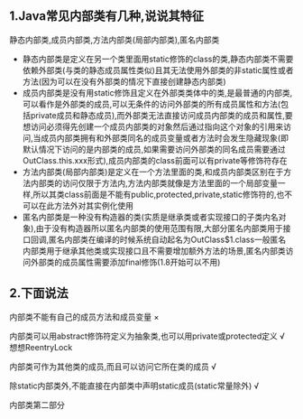 ## 1.Java常见内部类有几种,说说其特征

静态内部类,成员内部类,方法内部类(局部内部类),匿名内部类

- 静态内部类是定义在另一个类里面用static修饰的class的类,静态内部类不需要依赖外部类(与类的静态成员属性类似)且其无法使用外部类的非static属性或者方法(因为可以在没有外部类的情况下直接创建静态内部类)
- 成员内部类是没有用static修饰且定义在外部类类体中的类,是最普通的内部类,可以看作是外部类的成员,可以无条件的访问外部类的所有成员属性和方法(包括private成员和静态成员),而外部类无法直接访问成员内部类的成员和属性,要想访问必须得先创建一个成员内部类的对象然后通过指向这个对象的引用来访问,当成员内部类拥有和外部类同名的成员变量或者方法时会发生隐藏现象(即默认情况下访问的是内部类的成员,如果需要访问外部类的同名成员需要通过OutClass.this.xxx形式),成员内部类的class前面可以有private等修饰符存在
- 方法内部类(局部内部类)是定义在一个方法里面的类,和成员内部类区别在于方法内部类的访问仅限于方法内,方法内部类就像是方法里面的一个局部变量一样,所以其类class前面是不能有public,protected,private,static修饰符的,也不可以在此方法外对其实例化使用
-  匿名内部类是一种没有构造器的类(实质是继承类或者实现接口的子类内名对象),由于没有构造器所以匿名内部类的使用范围有限,大部分匿名内部类用于接口回调,匿名内部类在编译的时候系统自动起名为OutClass$1.class一般匿名内部类用于继承其他类或实现接口且不需要增加额外方法的场景,匿名内部类访问外部类的成员属性需要添加final修饰(1.8开始可以不用)

## 2.下面说法

内部类不能有自己的成员方法和成员变量  ×

内部类可以用abstract修饰符定义为抽象类,也可以用private或protected定义  √ 想想ReentryLock

内部类可作为其他类的成员,而且可以访问它所在类的成员  √

除static内部类外,不能直接在内部类中声明static成员(static常量除外) √

内部类第二部分




























